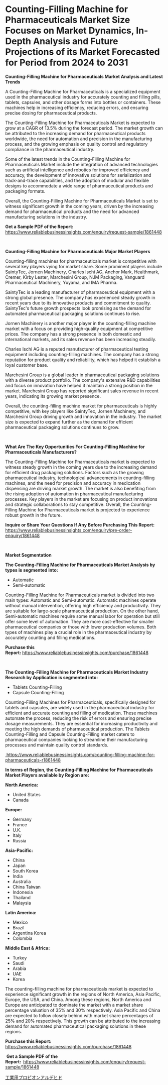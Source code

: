 <p><h1>Counting-Filling Machine for Pharmaceuticals Market Size Focuses on Market Dynamics, In-Depth Analysis and Future Projections of its Market Forecasted for Period from 2024 to 2031</h1></p><p><strong>Counting-Filling Machine for Pharmaceuticals Market Analysis and Latest Trends</strong></p>
<p><p>A Counting-Filling Machine for Pharmaceuticals is a specialized equipment used in the pharmaceutical industry for accurately counting and filling pills, tablets, capsules, and other dosage forms into bottles or containers. These machines help in increasing efficiency, reducing errors, and ensuring precise dosing for pharmaceutical products.</p><p>The Counting-Filling Machine for Pharmaceuticals Market is expected to grow at a CAGR of 13.5% during the forecast period. The market growth can be attributed to the increasing demand for pharmaceutical products worldwide, the need for automation and precision in the manufacturing process, and the growing emphasis on quality control and regulatory compliance in the pharmaceutical industry.</p><p>Some of the latest trends in the Counting-Filling Machine for Pharmaceuticals Market include the integration of advanced technologies such as artificial intelligence and robotics for improved efficiency and accuracy, the development of innovative solutions for serialization and track-and-trace capabilities, and the adoption of modular and flexible designs to accommodate a wide range of pharmaceutical products and packaging formats.</p><p>Overall, the Counting-Filling Machine for Pharmaceuticals Market is set to witness significant growth in the coming years, driven by the increasing demand for pharmaceutical products and the need for advanced manufacturing solutions in the industry.</p></p>
<p><strong>Get a Sample PDF of the Report:&nbsp;</strong> <a href="https://www.reliablebusinessinsights.com/enquiry/request-sample/1861448">https://www.reliablebusinessinsights.com/enquiry/request-sample/1861448</a></p>
<p>&nbsp;</p>
<p><strong>Counting-Filling Machine for Pharmaceuticals Major Market Players</strong></p>
<p><p>Counting-filling machines for pharmaceuticals market is competitive with several key players vying for market share. Some prominent players include SaintyTec, Jornen Machinery, Charles Ischi AG, Anchor Mark, Healthmark, Cremer, Kirby Lester, Marchesini Group, NJM Packaging, Vanguard Pharmaceutical Machinery, Yuyama, and IMA Pharma.</p><p>SaintyTec is a leading manufacturer of pharmaceutical equipment with a strong global presence. The company has experienced steady growth in recent years due to its innovative products and commitment to quality. SaintyTec's future growth prospects look promising as the demand for automated pharmaceutical packaging solutions continues to rise.</p><p>Jornen Machinery is another major player in the counting-filling machine market with a focus on providing high-quality equipment at competitive prices. The company has a strong presence in both domestic and international markets, and its sales revenue has been increasing steadily.</p><p>Charles Ischi AG is a reputed manufacturer of pharmaceutical testing equipment including counting-filling machines. The company has a strong reputation for product quality and reliability, which has helped it establish a loyal customer base.</p><p>Marchesini Group is a global leader in pharmaceutical packaging solutions with a diverse product portfolio. The company's extensive R&D capabilities and focus on innovation have helped it maintain a strong position in the market. Marchesini Group has reported significant sales revenue in recent years, indicating its growing market presence.</p><p>Overall, the counting-filling machine market for pharmaceuticals is highly competitive, with key players like SaintyTec, Jornen Machinery, and Marchesini Group driving growth and innovation in the industry. The market size is expected to expand further as the demand for efficient pharmaceutical packaging solutions continues to grow.</p></p>
<p>&nbsp;</p>
<p><strong>What Are The Key Opportunities For Counting-Filling Machine for Pharmaceuticals Manufacturers?</strong></p>
<p><p>The Counting-Filling Machine for Pharmaceuticals market is expected to witness steady growth in the coming years due to the increasing demand for efficient drug packaging solutions. Factors such as the growing pharmaceutical industry, technological advancements in counting-filling machines, and the need for precision and accuracy in medication dispensing are driving market growth. The market is also benefiting from the rising adoption of automation in pharmaceutical manufacturing processes. Key players in the market are focusing on product innovations and strategic collaborations to stay competitive. Overall, the Counting-Filling Machine for Pharmaceuticals market is projected to experience robust growth in the future.</p></p>
<p><strong>Inquire or Share Your Questions If Any Before Purchasing This Report:</strong> <a href="https://www.reliablebusinessinsights.com/enquiry/pre-order-enquiry/1861448">https://www.reliablebusinessinsights.com/enquiry/pre-order-enquiry/1861448</a></p>
<p>&nbsp;</p>
<p><strong>Market Segmentation</strong></p>
<p><strong>The Counting-Filling Machine for Pharmaceuticals Market Analysis by types is segmented into:</strong></p>
<p><ul><li>Automatic</li><li>Semi-automatic</li></ul></p>
<p><p>Counting-Filling Machine for Pharmaceuticals market is divided into two main types: Automatic and Semi-automatic. Automatic machines operate without manual intervention, offering high efficiency and productivity. They are suitable for large-scale pharmaceutical production. On the other hand, Semi-automatic machines require some manual labor for operation but still offer some level of automation. They are more cost-effective for smaller pharmaceutical companies or those with lower production volumes. Both types of machines play a crucial role in the pharmaceutical industry by accurately counting and filling medications.</p></p>
<p><strong>Purchase this Report:&nbsp;</strong><a href="https://www.reliablebusinessinsights.com/purchase/1861448">https://www.reliablebusinessinsights.com/purchase/1861448</a></p>
<p>&nbsp;</p>
<p><strong>The Counting-Filling Machine for Pharmaceuticals Market Industry Research by Application is segmented into:</strong></p>
<p><ul><li>Tablets Counting-Filling</li><li>Capsule Counting-Filling</li></ul></p>
<p><p>Counting-Filling Machines for Pharmaceuticals, specifically designed for tablets and capsules, are widely used in the pharmaceutical industry for efficient and accurate counting and filling of medication. These machines automate the process, reducing the risk of errors and ensuring precise dosage measurements. They are essential for increasing productivity and meeting the high demands of pharmaceutical production. The Tablets Counting-Filling and Capsule Counting-Filling market caters to pharmaceutical companies looking to streamline their manufacturing processes and maintain quality control standards.</p></p>
<p><a href="https://www.reliablebusinessinsights.com/counting-filling-machine-for-pharmaceuticals-r1861448">&nbsp;https://www.reliablebusinessinsights.com/counting-filling-machine-for-pharmaceuticals-r1861448</a></p>
<p><strong>In terms of Region, the Counting-Filling Machine for Pharmaceuticals Market Players available by Region are:</strong></p>
<p>
    <p> <strong> North America: </strong>
        <ul>
            <li>United States</li>
            <li>Canada</li>
        </ul>
        </p> 
    <p> <strong> Europe: </strong>
        <ul>
            <li>Germany</li>
            <li>France</li>
            <li>U.K.</li>
            <li>Italy</li>
            <li>Russia</li>
        </ul>
        </p> 
    <p> <strong> Asia-Pacific: </strong>
        <ul>
            <li>China</li>
            <li>Japan</li>
            <li>South Korea</li>
            <li>India</li>
            <li>Australia</li>
            <li>China Taiwan</li>
            <li>Indonesia</li>
            <li>Thailand</li>
            <li>Malaysia</li>
        </ul>
        </p> 
    <p> <strong> Latin America: </strong>
        <ul>
            <li>Mexico</li>
            <li>Brazil</li>
            <li>Argentina Korea</li>
            <li>Colombia</li>
        </ul>
        </p> 
    <p> <strong> Middle East & Africa: </strong>
        <ul>
            <li>Turkey</li>
            <li>Saudi</li>
            <li>Arabia</li>
            <li>UAE</li>
            <li>Korea</li>
        </ul>
    </p>
    </p>
<p><p>The counting-filling machine for pharmaceuticals market is expected to experience significant growth in the regions of North America, Asia Pacific, Europe, the USA, and China. Among these regions, North America and Europe are anticipated to dominate the market with a market share percentage valuation of 35% and 30% respectively. Asia Pacific and China are expected to follow closely behind with market share percentages of 25% and 20% respectively. This growth can be attributed to the increasing demand for automated pharmaceutical packaging solutions in these regions.</p></p>
<p><strong>Purchase this Report: </strong><a href="https://www.reliablebusinessinsights.com/purchase/1861448">https://www.reliablebusinessinsights.com/purchase/1861448</a></p>
<p>&nbsp;<strong>Get a Sample PDF of the Report:&nbsp;&nbsp;</strong><a href="https://www.reliablebusinessinsights.com/enquiry/request-sample/1861448">https://www.reliablebusinessinsights.com/enquiry/request-sample/1861448</a></p>
<p><strong></strong></p>
<p><p><a href="https://github.com/DanykaKilback/Market-Research-Report-List-1/blob/main/2622997164276.md">工業用プロピオンアルデヒド</a></p></p>